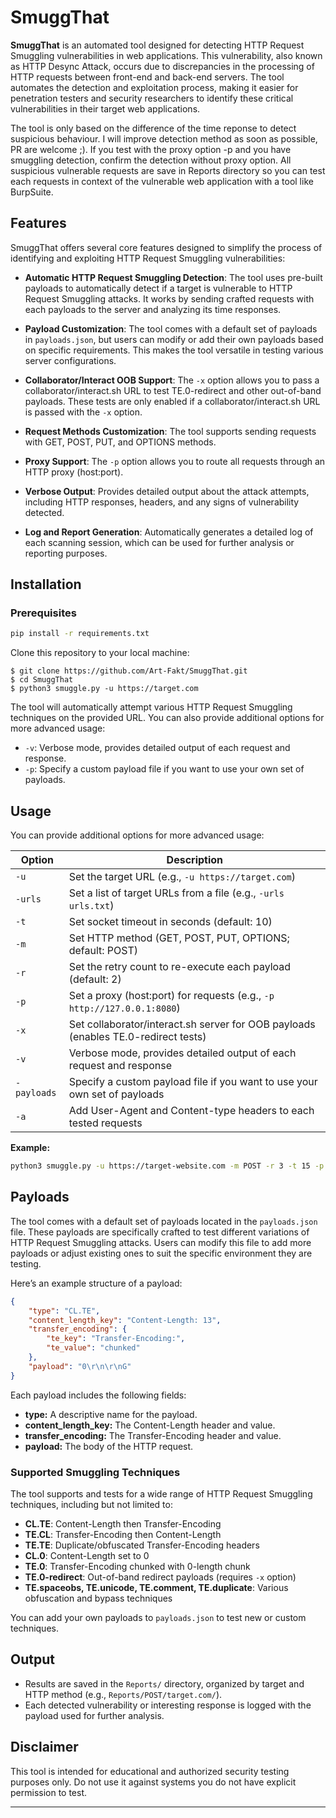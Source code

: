# SmuggThat

**SmuggThat** is an automated tool designed for detecting HTTP Request Smuggling vulnerabilities in web applications. This vulnerability, also known as HTTP Desync Attack, occurs due to discrepancies in the processing of HTTP requests between front-end and back-end servers. The tool automates the detection and exploitation process, making it easier for penetration testers and security researchers to identify these critical vulnerabilities in their target web applications.

The tool is only based on the difference of the time reponse to detect suspicious behaviour. I will improve detection method as soon as possible, PR are welcome ;). If you test with the proxy option -p and you have smuggling detection, confirm the detection without proxy option.
All suspicious vulnerable requests are save in Reports directory so you can test each requests in context of the vulnerable web application with a tool like BurpSuite.

## Features

SmuggThat offers several core features designed to simplify the process of identifying and exploiting HTTP Request Smuggling vulnerabilities:

- **Automatic HTTP Request Smuggling Detection**: The tool uses pre-built payloads to automatically detect if a target is vulnerable to HTTP Request Smuggling attacks. It works by sending crafted requests with each payloads to the server and analyzing its time responses.
  
- **Payload Customization**: The tool comes with a default set of payloads in `payloads.json`, but users can modify or add their own payloads based on specific requirements. This makes the tool versatile in testing various server configurations.

- **Collaborator/Interact OOB Support**: The `-x` option allows you to pass a collaborator/interact.sh URL to test TE.0-redirect and other out-of-band payloads. These tests are only enabled if a collaborator/interact.sh URL is passed with the `-x` option.

- **Request Methods Customization**: The tool supports sending requests with GET, POST, PUT, and OPTIONS methods.

- **Proxy Support**: The `-p` option allows you to route all requests through an HTTP proxy (host:port).

- **Verbose Output**: Provides detailed output about the attack attempts, including HTTP responses, headers, and any signs of vulnerability detected.

- **Log and Report Generation**: Automatically generates a detailed log of each scanning session, which can be used for further analysis or reporting purposes.

## Installation

### Prerequisites

```bash
pip install -r requirements.txt
```
Clone this repository to your local machine:
```
$ git clone https://github.com/Art-Fakt/SmuggThat.git
$ cd SmuggThat
$ python3 smuggle.py -u https://target.com
```
The tool will automatically attempt various HTTP Request Smuggling techniques on the provided URL. You can also provide additional options for more advanced usage:
 - `-v`: Verbose mode, provides detailed output of each request and response.
 - `-p`: Specify a custom payload file if you want to use your own set of payloads.

## Usage

You can provide additional options for more advanced usage:

| Option         | Description                                                                                 |
|----------------|---------------------------------------------------------------------------------------------|
| `-u`           | Set the target URL (e.g., `-u https://target.com`)                                          |
| `-urls`        | Set a list of target URLs from a file (e.g., `-urls urls.txt`)                              |
| `-t`           | Set socket timeout in seconds (default: 10)                                                 |
| `-m`           | Set HTTP method (GET, POST, PUT, OPTIONS; default: POST)                                    |
| `-r`           | Set the retry count to re-execute each payload (default: 2)                                 |
| `-p`           | Set a proxy (host:port) for requests (e.g., `-p http://127.0.0.1:8080`)                     |
| `-x`           | Set collaborator/interact.sh server for OOB payloads (enables TE.0-redirect tests)          |
| `-v`           | Verbose mode, provides detailed output of each request and response                         |
| `-payloads`    | Specify a custom payload file if you want to use your own set of payloads                   |
| `-a`           | Add User-Agent and Content-type headers to each tested requests                             |

**Example:**
```bash
python3 smuggle.py -u https://target-website.com -m POST -r 3 -t 15 -p http://127.0.0.1:8080 -x https://your-collaborator-url/
```

## Payloads

The tool comes with a default set of payloads located in the `payloads.json` file. These payloads are specifically crafted to test different variations of HTTP Request Smuggling attacks. Users can modify this file to add more payloads or adjust existing ones to suit the specific environment they are testing.

Here’s an example structure of a payload:
```json
{
    "type": "CL.TE",
    "content_length_key": "Content-Length: 13",
    "transfer_encoding": {
        "te_key": "Transfer-Encoding:",
        "te_value": "chunked"
    },
    "payload": "0\r\n\r\nG"
}
```
Each payload includes the following fields:
 - **type:** A descriptive name for the payload.
 - **content_length_key:** The Content-Length header and value.
 - **transfer_encoding:** The Transfer-Encoding header and value.
 - **payload:** The body of the HTTP request.

### Supported Smuggling Techniques

The tool supports and tests for a wide range of HTTP Request Smuggling techniques, including but not limited to:
- **CL.TE**: Content-Length then Transfer-Encoding
- **TE.CL**: Transfer-Encoding then Content-Length
- **TE.TE**: Duplicate/obfuscated Transfer-Encoding headers
- **CL.0**: Content-Length set to 0
- **TE.0**: Transfer-Encoding chunked with 0-length chunk
- **TE.0-redirect**: Out-of-band redirect payloads (requires `-x` option)
- **TE.spaceobs, TE.unicode, TE.comment, TE.duplicate**: Various obfuscation and bypass techniques

You can add your own payloads to `payloads.json` to test new or custom techniques.

## Output

- Results are saved in the `Reports/` directory, organized by target and HTTP method (e.g., `Reports/POST/target.com/`).
- Each detected vulnerability or interesting response is logged with the payload used for further analysis.

## Disclaimer

This tool is intended for educational and authorized security testing purposes only. Do not use it against systems you do not have explicit permission to test.

---

